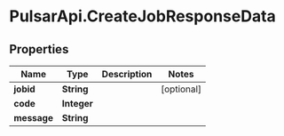 # PulsarApi.CreateJobResponseData

## Properties
Name | Type | Description | Notes
------------ | ------------- | ------------- | -------------
**jobid** | **String** |  | [optional] 
**code** | **Integer** |  | 
**message** | **String** |  | 


